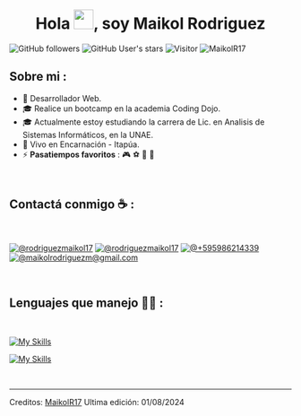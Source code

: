<h1 align="center">Hola <img src="https://media.giphy.com/media/hvRJCLFzcasrR4ia7z/giphy.gif" width="35">, soy Maikol Rodriguez</h1>

![GitHub followers](https://img.shields.io/github/followers/MaikolR17?style=social) ![GitHub User's stars](https://img.shields.io/github/stars/MaikolR17?style=social) ![Visitor](https://visitor-badge.laobi.icu/badge?page_id=MaikolR17.repoName) <img src="https://komarev.com/ghpvc/?username=MaikolR17" alt="MaikolR17" />

## Sobre mi :

- 👤 Desarrollador Web.
- 🎓 Realice un bootcamp en la academia Coding Dojo.
- 🎓 Actualmente estoy estudiando la carrera de Lic. en Analisis de Sistemas Informáticos, en la UNAE.
- 🏡 Vivo en Encarnación - Itapúa.
- ⚡ **Pasatiempos favoritos** : 🎮 ⚽ 🎥 🍕

<br>

## Contactá conmigo ☕ :

<br>

[![@rodriguezmaikol17](https://img.icons8.com/fluency/48/000000/instagram-new.png "@rodriguezmaikol17")](https://www.instagram.com/rodriguezmaikol17/) [![@rodriguezmaikol17](https://img.icons8.com/fluency/48/000000/linkedin.png "@Maikol Rodriguez")](https://www.linkedin.com/in/maikol-rodriguez17/) [![@+595986214339](https://img.icons8.com/fluency/48/000000/phone-disconnected.png "@+595986214339")](tel:+595986214339) [![@maikolrodriguezm@gmail.com](https://img.icons8.com/fluency/48/000000/gmail.png "@maikolrodriguezm@gmail.com")](maikolrodriguezm@gmail.com)

<br>

## Lenguajes que manejo 🧑‍💻 :

<br>

[![My Skills](https://skillicons.dev/icons?i=html,css,js,git)](https://skillicons.dev)

[![My Skills](https://skillicons.dev/icons?i=mongodb,express,react,nodejs)](https://skillicons.dev)

<br>

<!--
## GitHub Stats 📈 :

<br>

[![GitHub Streak](https://github-readme-streak-stats.herokuapp.com?user=AnushkaWijegoonawardana97&theme=algolia&date_format=M%20j%5B%2C%20Y%5D)](https://git.io/streak-stats) [![AnushkaWijegoonawardana97 GitHub stats](https://github-readme-stats.vercel.app/api?username=AnushkaWijegoonawardana97&theme=algolia)](https://github.com/AnushkaWijegoonawardana97/github-readme-stats) [![Top Langs](https://github-readme-stats.vercel.app/api/top-langs/?username=AnushkaWijegoonawardana97&theme=algolia)](https://github.com/AnushkaWijegoonawardana97/github-readme-stats) [![AnushkaWijegoonawardana97 wakatime stats](https://github-readme-stats.vercel.app/api/wakatime?username=WinterWolf97&theme=algolia)](https://github.com/WinterWolf97/github-readme-stats)

<br>

## GitHub Thropies 🏆 :

<br>

[![trophy](https://github-profile-trophy.vercel.app/?username=AnushkaWijegoonawardana97)](https://github.com/AnushkaWijegoonawardana97/github-profile-trophy)

<br>

## Activity Graph 📊 :

<br>

[![Ashutosh's github activity graph](https://activity-graph.herokuapp.com/graph?username=AnushkaWijegoonawardana97&bg_color=000&color=fff&line=00E676&point=fff&hide_border=true)](https://github.com/ashutosh00710/github-readme-activity-graph)
-->


---

Creditos: [MaikolR17](https://github.com/MaikolR17)
Ultima edición: 01/08/2024
